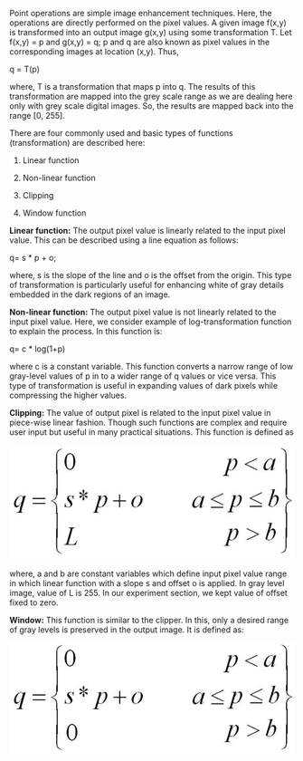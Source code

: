 Point operations are simple image enhancement techniques. Here, the operations are directly performed on the pixel values. A given image f(x,y) is transformed into an output image g(x,y) using some transformation T. Let f(x,y) = p and g(x,y) = q; p and q are also known as pixel values in the corresponding images at location (x,y). Thus,

q = T(p)

where, T is a transformation that maps p into q. The results of this transformation are mapped into the grey scale range as we are dealing here only with grey scale digital images. So, the results are mapped back into the range [0, 255].

There are four commonly used and basic types of functions (transformation) are described here:

1. Linear function

2. Non-linear function

3. Clipping

4. Window function

**Linear function:** The output pixel value is linearly related to the input pixel value. This can be described using a line equation as follows:

q= s * p + o;

where, s is the slope of the line and o is the offset from the origin. This type of transformation is particularly useful for enhancing white of gray details embedded in the dark regions of an image.

**Non-linear function:** The output pixel value is not linearly related to the input pixel value. Here, we consider example of log-transformation function to explain the process. In this function is:

q= c * log(1+p)

where c is a constant variable. This function converts a narrow range of low gray-level values of p in to a wider range of q values or vice versa. This type of transformation is useful in expanding values of dark pixels while compressing the higher values.

**Clipping:** The value of output pixel is related to the input pixel value in piece-wise linear fashion. Though such functions are complex and require user input but useful in many practical situations. This function is defined as

<img src="images/image1.jpg">

where, a and b are constant variables which define input pixel value range in which linear function with a slope s and offset o is applied. In gray level image, value of L is 255. In our experiment section, we kept value of offset fixed to zero.

**Window:** This function is similar to the clipper. In this, only a desired range of gray levels is preserved in the output image. It is defined as:

<img src="images/image2.jpg">